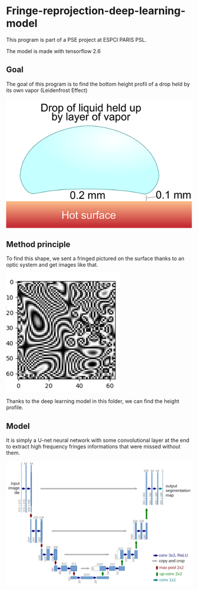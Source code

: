 # Fringe-reprojection-deep-learning-model

This program is part of a PSE project at ESPCI PARIS PSL.

The model is made with tensorflow 2.6

## Goal

The goal of this program is to find the bottom height profil of a drop held by its own vapor (Leidenfrost Effect)

![](https://github.com/Vinwcent/Fringe-reprojection-deep-learning-model/blob/main/Presentations_pics/Leiden.png)

## Method principle

To find this shape, we sent a fringed pictured on the surface thanks to an optic system and get images like that.

![](https://github.com/Vinwcent/Fringe-reprojection-deep-learning-model/blob/main/Presentations_pics/fringe-example.png)

Thanks to the deep learning model in this folder, we can find the height profile.

## Model

It is simply a U-net neural network with some convolutional layer at the end to extract high frequency fringes informations that were missed without them.

![](https://github.com/Vinwcent/Fringe-reprojection-deep-learning-model/blob/main/Presentations_pics/unet.png)
